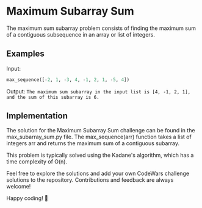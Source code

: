 # Maximum Subarray Sum

The maximum sum subarray problem consists of finding the maximum sum of a contiguous subsequence in an array or list of integers.

## Examples

Input:
```python
max_sequence([-2, 1, -3, 4, -1, 2, 1, -5, 4])
```
Output:
```The maximum sum subarray in the input list is [4, -1, 2, 1], and the sum of this subarray is 6.```


## Implementation
The solution for the Maximum Subarray Sum challenge can be found in the max_subarray_sum.py file. The max_sequence(arr) function takes a list of integers arr and returns the maximum sum of a contiguous subarray.

This problem is typically solved using the Kadane's algorithm, which has a time complexity of O(n).

Feel free to explore the solutions and add your own CodeWars challenge solutions to the repository. Contributions and feedback are always welcome!

Happy coding! 🚀